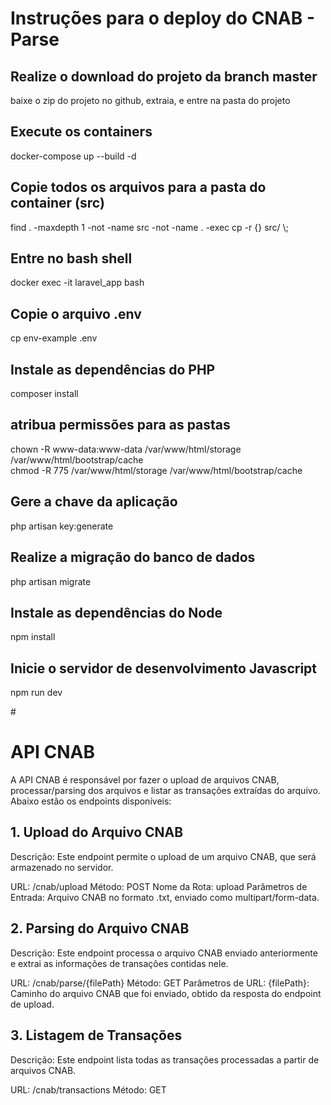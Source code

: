 # <h1>Instruções para o deploy do CNAB - Parse</h1>

<h2>Realize o download do projeto da branch master</h2>
baixe o zip do projeto no github, extraia, e entre na pasta do projeto

<h2>Execute os containers</h2>
docker-compose up --build -d

<h2>Copie todos os arquivos para a pasta do container (src)</h2>
find . -maxdepth 1 -not -name src -not -name . -exec cp -r {} src/ \;

<h2>Entre no bash shell</h2>
docker exec -it laravel_app bash

<h2>Copie o arquivo .env</h2>
cp env-example .env

<h2>Instale as dependências do PHP</h2>
composer install

<h2>atribua permissões para as pastas</h2>
chown -R www-data:www-data /var/www/html/storage /var/www/html/bootstrap/cache<br>
chmod -R 775 /var/www/html/storage /var/www/html/bootstrap/cache

<h2>Gere a chave da aplicação</h2>
php artisan key:generate

<h2>Realize a migração do banco de dados</h2>
php artisan migrate

<h2>Instale as dependências do Node</h2>
npm install

<h2>Inicie o servidor de desenvolvimento Javascript</h2>
npm run dev

#<h1>API CNAB</h1>
A API CNAB é responsável por fazer o upload de arquivos CNAB, processar/parsing dos arquivos e listar as transações extraídas do arquivo. Abaixo estão os endpoints disponíveis:

<h2>1. Upload do Arquivo CNAB</h2>
Descrição:
Este endpoint permite o upload de um arquivo CNAB, que será armazenado no servidor.

URL: /cnab/upload
Método: POST
Nome da Rota: upload
Parâmetros de Entrada:
Arquivo CNAB no formato .txt, enviado como multipart/form-data.

<h2>2. Parsing do Arquivo CNAB</h2>
Descrição:
Este endpoint processa o arquivo CNAB enviado anteriormente e extrai as informações de transações contidas nele.

URL: /cnab/parse/{filePath}
Método: GET
Parâmetros de URL:
{filePath}: Caminho do arquivo CNAB que foi enviado, obtido da resposta do endpoint de upload.

<h2>3. Listagem de Transações</h2>
Descrição:
Este endpoint lista todas as transações processadas a partir de arquivos CNAB.

URL: /cnab/transactions
Método: GET

